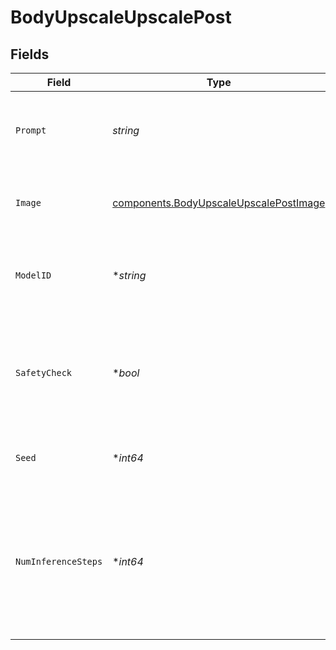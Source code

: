 # BodyUpscaleUpscalePost


## Fields

| Field                                                                                                                    | Type                                                                                                                     | Required                                                                                                                 | Description                                                                                                              |
| ------------------------------------------------------------------------------------------------------------------------ | ------------------------------------------------------------------------------------------------------------------------ | ------------------------------------------------------------------------------------------------------------------------ | ------------------------------------------------------------------------------------------------------------------------ |
| `Prompt`                                                                                                                 | *string*                                                                                                                 | :heavy_check_mark:                                                                                                       | Text prompt(s) to guide upscaled image generation.                                                                       |
| `Image`                                                                                                                  | [components.BodyUpscaleUpscalePostImage](../../models/components/bodyupscaleupscalepostimage.md)                         | :heavy_check_mark:                                                                                                       | Uploaded image to modify with the pipeline.                                                                              |
| `ModelID`                                                                                                                | **string*                                                                                                                | :heavy_minus_sign:                                                                                                       | Hugging Face model ID used for upscaled image generation.                                                                |
| `SafetyCheck`                                                                                                            | **bool*                                                                                                                  | :heavy_minus_sign:                                                                                                       | Perform a safety check to estimate if generated images could be offensive or harmful.                                    |
| `Seed`                                                                                                                   | **int64*                                                                                                                 | :heavy_minus_sign:                                                                                                       | Seed for random number generation.                                                                                       |
| `NumInferenceSteps`                                                                                                      | **int64*                                                                                                                 | :heavy_minus_sign:                                                                                                       | Number of denoising steps. More steps usually lead to higher quality images but slower inference. Modulated by strength. |